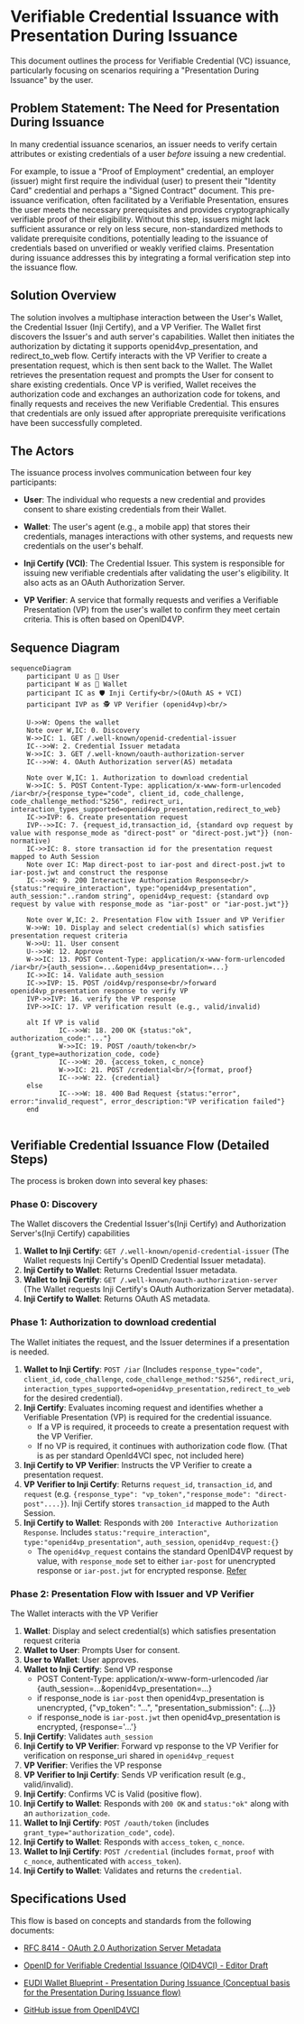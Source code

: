 # Verifiable Credential Issuance with Presentation During Issuance

This document outlines the process for Verifiable Credential (VC) issuance, particularly focusing on scenarios requiring a "Presentation During Issuance" by the user.

## Problem Statement: The Need for Presentation During Issuance

In many credential issuance scenarios, an issuer needs to verify certain attributes or existing credentials of a user *before* issuing a new credential. 

For example, to issue a "Proof of Employment" credential, an employer (issuer) might first require the individual (user) to present their "Identity Card" credential and perhaps a "Signed Contract" document. This pre-issuance verification, often facilitated by a Verifiable Presentation, ensures the user meets the necessary prerequisites and provides cryptographically verifiable proof of their eligibility. Without this step, issuers might lack sufficient assurance or rely on less secure, non-standardized methods to validate prerequisite conditions, potentially leading to the issuance of credentials based on unverified or weakly verified claims. Presentation during issuance addresses this by integrating a formal verification step into the issuance flow.

## Solution Overview

The solution involves a multiphase interaction between the User's Wallet, the Credential Issuer (Inji Certify), and a VP Verifier. 
The Wallet first discovers the Issuer's and auth server's capabilities. 
Wallet then initiates the authorization by dictating it supports openid4vp_presentation, and redirect_to_web flow. 
Certify interacts with the VP Verifier to create a presentation request, which is then sent back to the Wallet. The Wallet retrieves the presentation request and prompts the User for consent to share existing credentials.
Once VP is verified, Wallet receives the authorization code and exchanges an authorization code for tokens, and finally requests and receives the new Verifiable Credential. This ensures that credentials are only issued after appropriate prerequisite verifications have been successfully completed.

## The Actors

The issuance process involves communication between four key participants:

* **User**: The individual who requests a new credential and provides consent to share existing credentials from their Wallet.

* **Wallet**: The user's agent (e.g., a mobile app) that stores their credentials, manages interactions with other systems, and requests new credentials on the user's behalf.

* **Inji Certify (VCI)**: The Credential Issuer. This system is responsible for issuing new verifiable credentials after validating the user's eligibility. It also acts as an OAuth Authorization Server.

* **VP Verifier**: A service that formally requests and verifies a Verifiable Presentation (VP) from the user's wallet to confirm they meet certain criteria. This is often based on OpenID4VP.

## Sequence Diagram

```mermaid
sequenceDiagram
    participant U as 👤 User
    participant W as 👜 Wallet
    participant IC as 🛡️ Inji Certify<br/>(OAuth AS + VCI)
    participant IVP as 🕵️ VP Verifier (openid4vp)<br/>

    U->>W: Opens the wallet
    Note over W,IC: 0. Discovery
    W->>IC: 1. GET /.well-known/openid-credential-issuer
    IC-->>W: 2. Credential Issuer metadata
    W->>IC: 3. GET /.well-known/oauth-authorization-server
    IC-->>W: 4. OAuth Authorization server(AS) metadata 
    
    Note over W,IC: 1. Authorization to download credential
    W->>IC: 5. POST Content-Type: application/x-www-form-urlencoded /iar<br/>{response_type="code", client_id, code_challenge, code_challenge_method:"S256", redirect_uri, interaction_types_supported=openid4vp_presentation,redirect_to_web}
    IC->>IVP: 6. Create presentation request
    IVP-->>IC: 7. {request_id,transaction_id, {standard ovp request by value with response_mode as "direct-post" or "direct-post.jwt"}} (non-normative)
    IC->>IC: 8. store transaction id for the presentation request mapped to Auth Session
    Note over IC: Map direct-post to iar-post and direct-post.jwt to iar-post.jwt and construct the response
    IC-->>W: 9. 200 Interactive Authorization Response<br/>{status:"require_interaction", type:"openid4vp_presentation", auth_session:"..random string", openid4vp_request: {standard ovp request by value with response_mode as "iar-post" or "iar-post.jwt"}}
    
    Note over W,IC: 2. Presentation Flow with Issuer and VP Verifier
    W->>W: 10. Display and select credential(s) which satisfies presentation request criteria
    W->>U: 11. User consent
    U-->>W: 12. Approve
    W->>IC: 13. POST Content-Type: application/x-www-form-urlencoded /iar<br/>{auth_session=...&openid4vp_presentation=...}
    IC->>IC: 14. Validate auth_session
    IC->>IVP: 15. POST /oid4vp/response<br/>forward openid4vp_presentation response to verify VP
    IVP->>IVP: 16. verify the VP response
    IVP->>IC: 17. VP verification result (e.g., valid/invalid)
    
    alt If VP is valid 
            IC-->>W: 18. 200 OK {status:"ok", authorization_code:"..."}
            W->>IC: 19. POST /oauth/token<br/>{grant_type=authorization_code, code}
            IC-->>W: 20. {access_token, c_nonce}
            W->>IC: 21. POST /credential<br/>{format, proof}
            IC-->>W: 22. {credential}
    else
            IC-->>W: 18. 400 Bad Request {status:"error", error:"invalid_request", error_description:"VP verification failed"}
    end
    
```

## Verifiable Credential Issuance Flow (Detailed Steps)

The process is broken down into several key phases:

### Phase 0: Discovery

The Wallet discovers the Credential Issuer's(Inji Certify) and Authorization Server's(Inji Certify) capabilities

1. **Wallet to Inji Certify**: `GET /.well-known/openid-credential-issuer` (The Wallet requests Inji Certify's OpenID Credential Issuer metadata).
2. **Inji Certify to Wallet**: Returns Credential Issuer metadata.
3. **Wallet to Inji Certify**: `GET /.well-known/oauth-authorization-server` (The Wallet requests Inji Certify's OAuth Authorization Server metadata).
4. **Inji Certify to Wallet**: Returns OAuth AS metadata.

### Phase 1: Authorization to download credential

The Wallet initiates the request, and the Issuer determines if a presentation is needed.
1. **Wallet to Inji Certify**: `POST /iar` (Includes `response_type="code"`, `client_id`, `code_challenge`, `code_challenge_method:"S256"`, `redirect_uri`, `interaction_types_supported=openid4vp_presentation,redirect_to_web` for the desired credential).
2. **Inji Certify**: Evaluates incoming request and identifies whether a Verifiable Presentation (VP) is required for the credential issuance.
   - If a VP is required, it proceeds to create a presentation request with the VP Verifier.
   - If no VP is required, it continues with authorization code flow. (That is as per standard OpenId4VCI spec, not included here)
3. **Inji Certify to VP Verifier**: Instructs the VP Verifier to create a presentation request.
4. **VP Verifier to Inji Certify**: Returns `request_id`, `transaction_id`, and `request` (e.g. `{response_type": "vp_token","response_mode": "direct-post"....}`). Inji Certify stores `transaction_id` mapped to the Auth Session.
5. **Inji Certify to Wallet**: Responds with `200 Interactive Authorization Response`. Includes `status:"require_interaction"`, `type:"openid4vp_presentation"`, `auth_session`, `openid4vp_request:{}`
   - The `openid4vp_request` contains the standard OpenID4VP request by value, with `response_mode` set to either `iar-post` for unencrypted response or `iar-post.jwt` for encrypted response. [Refer](https://openid.github.io/OpenID4VCI/openid-4-verifiable-credential-issuance-wg-draft.html#name-require-presentation)

### Phase 2: Presentation Flow with Issuer and VP Verifier

The Wallet interacts with the VP Verifier
1. **Wallet**: Display and select credential(s) which satisfies presentation request criteria
2. **Wallet to User**: Prompts User for consent.
3. **User to Wallet**: User approves.
4. **Wallet to Inji Certify**: Send VP response
   - POST Content-Type: application/x-www-form-urlencoded /iar<br/>{auth_session=...&openid4vp_presentation=...}
   - if response_node is `iar-post` then openid4vp_presentation is unencrypted, {"vp_token": "...", "presentation_submission": {...}}
   - if response_node is `iar-post.jwt` then openid4vp_presentation is encrypted, {response='...'}
5. **Inji Certify**: Validates `auth_session`
6. **Inji Certify to VP Verifier**: Forward vp response to the VP Verifier for verification on response_uri shared in `openid4vp_request`
7. **VP Verifier**: Verifies the VP response
8. **VP Verifier to Inji Certify**: Sends VP verification result (e.g., valid/invalid).
9. **Inji Certify**: Confirms VC is Valid (positive flow).
10. **Inji Certify to Wallet**: Responds with `200 OK` and `status:"ok"` along with an `authorization_code`.
11. **Wallet to Inji Certify**: `POST /oauth/token` (includes `grant_type="authorization_code"`, `code`).
12. **Inji Certify to Wallet**: Responds with `access_token`, `c_nonce`.
13. **Wallet to Inji Certify**: `POST /credential` (includes `format`, `proof` with `c_nonce`, authenticated with `access_token`).
14. **Inji Certify to Wallet**: Validates and returns the `credential`.

## Specifications Used

This flow is based on concepts and standards from the following documents:

* [RFC 8414 - OAuth 2.0 Authorization Server Metadata](https://tools.ietf.org/html/rfc8414)

* [OpenID for Verifiable Credential Issuance (OID4VCI) - Editor Draft](https://openid.github.io/OpenID4VCI/openid-4-verifiable-credential-issuance-wg-draft.html)

* [EUDI Wallet Blueprint - Presentation During Issuance (Conceptual basis for the Presentation During Issuance flow)](https://bmi.usercontent.opencode.de/eudi-wallet/eidas-2.0-architekturkonzept/flows/Presentation-During-Issuance/)

* [GitHub issue from OpenID4VCI](https://github.com/openid/OpenID4VCI/issues/473)
